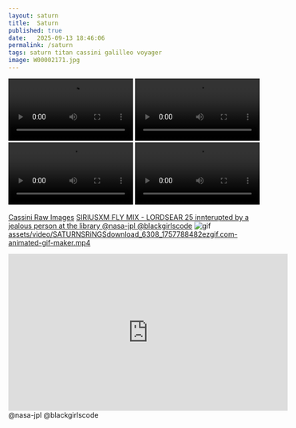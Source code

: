 ```yaml
---
layout: saturn
title:  Saturn
published: true
date:   2025-09-13 18:46:06 
permalink: /saturn 
tags: saturn titan cassini galilleo voyager
image: W00002171.jpg
---
```






<div clas="tupperware">


  <video controls width="250">
  <source src="https://raw.githubusercontent.com/ThakaRashard/rashardmro/refs/heads/master/assets/video/ringtransmission.mp4" type="video/mp4" />
  <source src="https://raw.githubusercontent.com/ThakaRashard/rashardmro/refs/heads/master/assets/video/ringtransmission.mp4" type="video/mp4" />


</video>


<video controls width="250">
  <source src="https://raw.githubusercontent.com/ThakaRashard/rashardmro/refs/heads/master/assets/video/cassini_ring_examination_2009.mp4" type="video/mp4" />
  <source src="https://raw.githubusercontent.com/ThakaRashard/rashardmro/refs/heads/master/assets/video/cassini_ring_examination_2009.mp4" type="video/mp4" />


</video>

<video controls width="250">
  <source src="https://raw.githubusercontent.com/ThakaRashard/rashardmro/refs/heads/master/assets/video/SATURNSRiNGSdownload_6308_1757788482ezgif.com-animated-gif-maker.mp4" type="video/mp4" />
  <source src="https://raw.githubusercontent.com/ThakaRashard/rashardmro/refs/heads/master/assets/video/SATURNSRiNGSdownload_6308_1757788482ezgif.com-animated-gif-maker.mp4" type="video/mp4" />


</video>

  <video controls width="250">
  <source src="https://raw.githubusercontent.com/ThakaRashard/rashardmro/refs/heads/master/assets/video/saturn_light_changes-ezgif.com-gif-to-mp4-converter.mp4" type="video/mp4" />
  <source src="https://raw.githubusercontent.com/ThakaRashard/rashardmro/refs/heads/master/assets/video/saturn_light_changes-ezgif.com-gif-to-mp4-converter.mp4" type="video/mp4" />


</video>

</div>


[Cassini Raw Images](https://solarsystem.nasa.gov/cassini-raw-images/)
[SIRIUSXM FLY MIX - LORDSEAR 25 innterupted by a jealous person at the library @nasa-jpl @blackgirlscode](https://soundcloud.com/djlordsear/siriusxm-fly-mix-lordsear-25) ![gif](https://ia801006.us.archive.org/10/items/vid-20250910-135146/SATURNSRiNGSdownload_6308_1757788482ezgif.com-animated-gif-maker.gif)
[assets/video/SATURNSRiNGSdownload_6308_1757788482ezgif.com-animated-gif-maker.mp4](https://ia801006.us.archive.org/10/items/vid-20250910-135146/SATURNSRiNGSdownload_6308_1757788482ezgif.com-animated-gif-maker.gif)
<iframe width="560" height="315" src="https://www.youtube.com/embed/aYtQqvutB_k?si=Erhg7oAp4gBGJUHP" title="YouTube video player" frameborder="0" allow="accelerometer; autoplay; clipboard-write; encrypted-media; gyroscope; picture-in-picture; web-share" referrerpolicy="strict-origin-when-cross-origin" allowfullscreen></iframe> @nasa-jpl @blackgirlscode 

